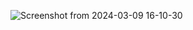 ![Screenshot from 2024-03-09 16-10-30](https://github.com/vishal-johnnelson/C_plus_plus_Programs/assets/160821124/a851e970-c249-41ba-8bb1-c104fe46cb8f)
